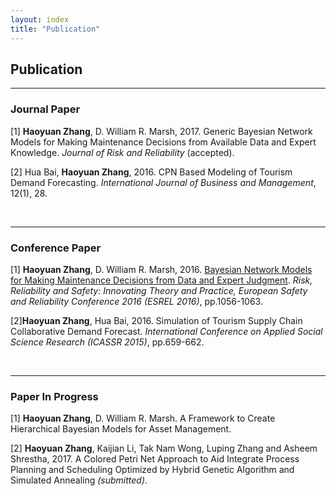 ```yaml
---
layout: index
title: "Publication"
---
```



<h2>Publication</h2>
<hr>
<h3> Journal Paper</h3>
[1] <b>Haoyuan Zhang</b>, D. William R. Marsh, 2017. Generic Bayesian Network Models for Making Maintenance Decisions from Available Data and Expert Knowledge. <i>Journal of Risk and Reliability</i> (accepted).

<p>[2] Hua Bai, <b>Haoyuan Zhang</b>, 2016. CPN Based Modeling of Tourism Demand Forecasting. <i>International Journal of Business and Management</i>, 12(1), 28.</p>

   
<p> &nbsp;</p>

<hr>

<h3>Conference Paper</h3>
[1] <b>Haoyuan Zhang</b>, D. William R. Marsh, 2016. <a href="https://qmro.qmul.ac.uk/xmlui/bitstream/handle/123456789/13065/Marsh%20Bayesian%20Network%20Models%20for%20Making%202016%20Accepted.pdf?sequence=1">Bayesian Network Models for Making Maintenance Decisions from Data and Expert Judgment</a>. <i> 
Risk, Reliability and Safety: Innovating Theory and Practice, European Safety and Reliability Conference 2016 (ESREL 2016)</i>, pp.1056-1063.


<p>[2]<b>Haoyuan Zhang</b>, Hua Bai, 2016. Simulation of Tourism Supply Chain Collaborative Demand Forecast. <i>International Conference on Applied Social Science Research (ICASSR 2015)</i>, pp.659-662.
</p>
<p> &nbsp;</p>






   
<hr>


<h3>Paper In Progress</h3>
[1] <b>Haoyuan Zhang</b>, D. William R. Marsh. A Framework to Create Hierarchical Bayesian Models for Asset Management.
<p>[2] <b>Haoyuan Zhang</b>, Kaijian Li, Tak Nam Wong, Luping Zhang and Asheem Shrestha, 2017. A Colored Petri Net Approach to Aid Integrate Process Planning and Scheduling Optimized by Hybrid Genetic Algorithm and Simulated Annealing <i>(submitted)</i>.</p>
